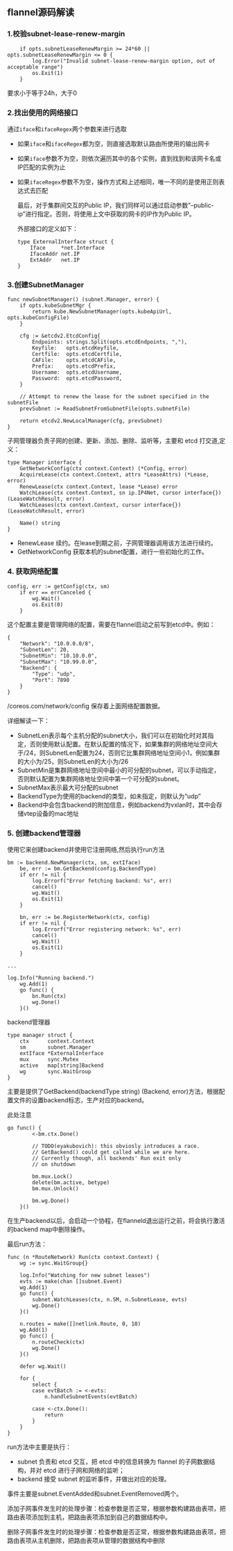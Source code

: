 ## flannel源码解读

### 1.校验subnet-lease-renew-margin

```
    if opts.subnetLeaseRenewMargin >= 24*60 || opts.subnetLeaseRenewMargin <= 0 {
		log.Error("Invalid subnet-lease-renew-margin option, out of acceptable range")
		os.Exit(1)
	}
```

要求小于等于24h，大于0

### 2.找出使用的网络接口

通过`iface`和`ifaceRegex`两个参数来进行选取

- 如果`iface`和`ifaceRegex`都为空，则直接选取默认路由所使用的输出网卡

- 如果`iface`参数不为空，则依次遍历其中的各个实例，直到找到和该网卡名或IP匹配的实例为止

- 如果`ifaceRegex`参数不为空，操作方式和上述相同，唯一不同的是使用正则表达式去匹配

  最后，对于集群间交互的Public IP，我们同样可以通过启动参数”–public-ip”进行指定。否则，将使用上文中获取的网卡的IP作为Public IP。

  外部接口的定义如下：

  ```
  type ExternalInterface struct {
      Iface     *net.Interface
      IfaceAddr net.IP
      ExtAddr   net.IP
  }
  ```

### 3.创建SubnetManager

  ```
  func newSubnetManager() (subnet.Manager, error) {
      if opts.kubeSubnetMgr {
          return kube.NewSubnetManager(opts.kubeApiUrl, opts.kubeConfigFile)
      }
  
      cfg := &etcdv2.EtcdConfig{
          Endpoints: strings.Split(opts.etcdEndpoints, ","),
          Keyfile:   opts.etcdKeyfile,
          Certfile:  opts.etcdCertfile,
          CAFile:    opts.etcdCAFile,
          Prefix:    opts.etcdPrefix,
          Username:  opts.etcdUsername,
          Password:  opts.etcdPassword,
      }
  
      // Attempt to renew the lease for the subnet specified in the subnetFile
      prevSubnet := ReadSubnetFromSubnetFile(opts.subnetFile)
  
      return etcdv2.NewLocalManager(cfg, prevSubnet)
  }
  ```

  子网管理器负责子网的创建、更新、添加、删除、监听等，主要和 etcd 打交道,定义：

  ```
  type Manager interface {
      GetNetworkConfig(ctx context.Context) (*Config, error)
      AcquireLease(ctx context.Context, attrs *LeaseAttrs) (*Lease, error)
      RenewLease(ctx context.Context, lease *Lease) error
      WatchLease(ctx context.Context, sn ip.IP4Net, cursor interface{}) (LeaseWatchResult, error)
      WatchLeases(ctx context.Context, cursor interface{}) (LeaseWatchResult, error)
  
      Name() string
  }
  ```

  - RenewLease 续约。在lease到期之前，子网管理器调用该方法进行续约。
  - GetNetworkConfig 获取本机的subnet配置，进行一些初始化的工作。

  ### 4. 获取网络配置

  ```
  config, err := getConfig(ctx, sm)
      if err == errCanceled {
          wg.Wait()
          os.Exit(0)
      }
  ```

  这个配置主要是管理网络的配置，需要在flannel启动之前写到etcd中。例如：

  ```
  {
      "Network": "10.0.0.0/8",
      "SubnetLen": 20,
      "SubnetMin": "10.10.0.0",
      "SubnetMax": "10.99.0.0",
      "Backend": {
          "Type": "udp",
          "Port": 7890
      }
  }
  ```

  /coreos.com/network/config 保存着上面网络配置数据。

  详细解读一下：

  - SubnetLen表示每个主机分配的subnet大小，我们可以在初始化时对其指定，否则使用默认配置。在默认配置的情况下，如果集群的网络地址空间大于/24，则SubnetLen配置为24，否则它比集群网络地址空间小1，例如集群的大小为/25，则SubnetLen的大小为/26
  - SubnetMin是集群网络地址空间中最小的可分配的subnet，可以手动指定，否则默认配置为集群网络地址空间中第一个可分配的subnet。
  - SubnetMax表示最大可分配的subnet
  - BackendType为使用的backend的类型，如未指定，则默认为“udp”
  - Backend中会包含backend的附加信息，例如backend为vxlan时，其中会存储vtep设备的mac地址

  ### 5. 创建backend管理器

使用它来创建backend并使用它注册网络,然后执行run方法

  ```
  bm := backend.NewManager(ctx, sm, extIface)
      be, err := bm.GetBackend(config.BackendType)
      if err != nil {
          log.Errorf("Error fetching backend: %s", err)
          cancel()
          wg.Wait()
          os.Exit(1)
      }
  
      bn, err := be.RegisterNetwork(ctx, config)
      if err != nil {
          log.Errorf("Error registering network: %s", err)
          cancel()
          wg.Wait()
          os.Exit(1)
      }
  
  ...
  
  log.Info("Running backend.")
      wg.Add(1)
      go func() {
          bn.Run(ctx)
          wg.Done()
      }()
  ```

  backend管理器

  ```
  type manager struct {
      ctx      context.Context
      sm       subnet.Manager
      extIface *ExternalInterface
      mux      sync.Mutex
      active   map[string]Backend
      wg       sync.WaitGroup
  }
  ```

  主要是提供了GetBackend(backendType string) (Backend, error)方法，根据配置文件的设置backend标志，生产对应的backend。

  此处注意

  ```
  go func() {
          <-bm.ctx.Done()
  
          // TODO(eyakubovich): this obviosly introduces a race.
          // GetBackend() could get called while we are here.
          // Currently though, all backends' Run exit only
          // on shutdown
  
          bm.mux.Lock()
          delete(bm.active, betype)
          bm.mux.Unlock()
  
          bm.wg.Done()
      }()
  ```

  在生产backend以后，会启动一个协程，在flanneld退出运行之前，将会执行激活的backend map中删除操作。

  最后run方法：

  ```
  func (n *RouteNetwork) Run(ctx context.Context) {
      wg := sync.WaitGroup{}
  
      log.Info("Watching for new subnet leases")
      evts := make(chan []subnet.Event)
      wg.Add(1)
      go func() {
          subnet.WatchLeases(ctx, n.SM, n.SubnetLease, evts)
          wg.Done()
      }()
  
      n.routes = make([]netlink.Route, 0, 10)
      wg.Add(1)
      go func() {
          n.routeCheck(ctx)
          wg.Done()
      }()
  
      defer wg.Wait()
  
      for {
          select {
          case evtBatch := <-evts:
              n.handleSubnetEvents(evtBatch)
  
          case <-ctx.Done():
              return
          }
      }
  }
  ```

  run方法中主要是执行：

  - subnet 负责和 etcd 交互，把 etcd 中的信息转换为 flannel 的子网数据结构，并对 etcd 进行子网和网络的监听；
  - backend 接受 subnet 的监听事件，并做出对应的处理。

  事件主要是subnet.EventAdded和subnet.EventRemoved两个。

  添加子网事件发生时的处理步骤：检查参数是否正常，根据参数构建路由表项，把路由表项添加到主机，把路由表项添加到自己的数据结构中。

  删除子网事件发生时的处理步骤：检查参数是否正常，根据参数构建路由表项，把路由表项从主机删除，把路由表项从管理的数据结构中删除

